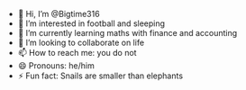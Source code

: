 - 👋 Hi, I’m @Bigtime316
- 👀 I’m interested in football and sleeping
- 🌱 I’m currently learning maths with finance and accounting
- 💞️ I’m looking to collaborate on life 
- 📫 How to reach me: you do not
- 😄 Pronouns: he/him
- ⚡ Fun fact: Snails are smaller than elephants

<!---
Bigtime316/Bigtime316 is a ✨ special ✨ repository because its `README.md` (this file) appears on your GitHub profile.
You can click the Preview link to take a look at your changes.
--->
